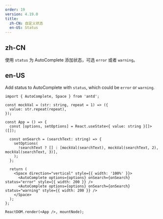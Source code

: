 ```yaml
---
order: 19
version: 4.19.0
title:
  zh-CN: 自定义状态
  en-US: Status
---
```


## zh-CN

使用 `status` 为 AutoComplete 添加状态，可选 `error` 或者 `warning`。

## en-US

Add status to AutoComplete with `status`, which could be `error` or `warning`.

```tsx
import { AutoComplete, Space } from 'antd';

const mockVal = (str: string, repeat = 1) => ({
  value: str.repeat(repeat),
});

const App = () => {
  const [options, setOptions] = React.useState<{ value: string }[]>([]);

  const onSearch = (searchText: string) => {
    setOptions(
      !searchText ? [] : [mockVal(searchText), mockVal(searchText, 2), mockVal(searchText, 3)],
    );
  };

  return (
    <Space direction="vertical" style={{ width: '100%' }}>
      <AutoComplete options={options} onSearch={onSearch} status="error" style={{ width: 200 }} />
      <AutoComplete options={options} onSearch={onSearch} status="warning" style={{ width: 200 }} />
    </Space>
  );
};

ReactDOM.render(<App />, mountNode);
```
